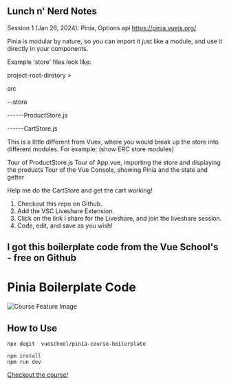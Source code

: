 ## Lunch n' Nerd Notes

Session 1 (Jan 26, 2024): Pinia, Options api
https://pinia.vuejs.org/

Pinia is modular by nature, so you can import it just like a module, and use it directly in your components.

Example 'store' files look like:

project-root-diretory >

src

--store

------ProductStore.js

------CartStore.js

This is a little different from Vuex, where you would break up the store into different modules.
For example: (show ERC store modules)

Tour of ProductStore.js
Tour of App.vue, importing the store and displaying the products
Tour of the Vue Console, showing Pinia and the state and getter

Help me do the CartStore and get the cart working!

1. Checkout this repo on Github.
2. Add the VSC Liveshare Extension.
3. Click on the link I share for the Liveshare, and join the liveshare session.
4. Code, edit, and save as you wish!

## I got this boilerplate code from the Vue School's - free on Github

# Pinia Boilerplate Code

![Course Feature Image](https://vueschool.io/media/bc6229f7525d1df7f87bd22604eaa468/Pinia_not-transparent.png)

## How to Use

```
npx degit  vueschool/pinia-course-boilerplate
```

```
npm install
npm run dev
```

[Checkout the course!](https://vueschool.io/courses/pinia-the-enjoyable-vue-store)
